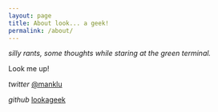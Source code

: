 ```yaml
---
layout: page
title: About look... a geek!
permalink: /about/
---
```


*silly rants, some thoughts while staring at the green terminal.*

Look me up!

*twitter* [@manklu](https://twitter.com/manklu)

*github* [lookageek](https://github.com/lookageek)
